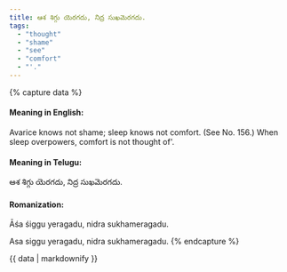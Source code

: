 ```yaml
---
title: ఆశ శిగ్గు యెరగదు, నిద్ర సుఖమెరగదు.
tags:
  - "thought"
  - "shame"
  - "see"
  - "comfort"
  - "'."
---
```


{% capture data %}
#### Meaning in English:
Avarice knows not shame; sleep knows not comfort.
(See No. 156.)
When sleep overpowers, comfort is not thought of'.

#### Meaning in Telugu:
ఆశ శిగ్గు యెరగదు, నిద్ర సుఖమెరగదు.

#### Romanization:
Āśa śiggu yeragadu, nidra sukhameragadu.

Asa siggu yeragadu, nidra sukhameragadu.
{% endcapture %}

{{ data | markdownify }}

